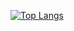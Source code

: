 [![Top Langs](https://github-readme-stats.vercel.app/api/top-langs/?username=daniellopeswt)](https://github.com/anuraghazra/github-readme-stats)

